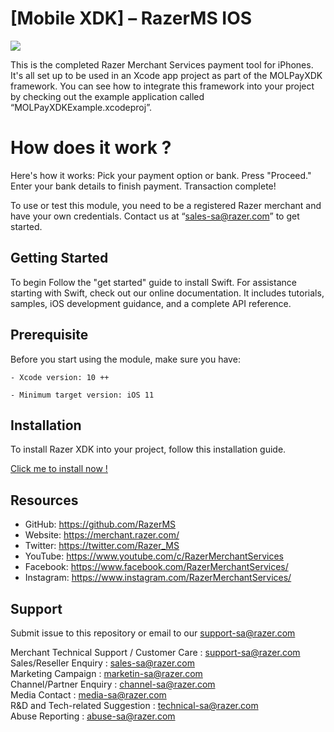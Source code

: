 <!--
# license: Copyright © 2011-2019 MOLPay Sdn Bhd. All Rights Reserved. 
-->

# [Mobile XDK] – RazerMS IOS

<img src="https://user-images.githubusercontent.com/38641542/74424311-a9d64000-4e8c-11ea-8d80-d811cfe66972.jpg">

This is the completed Razer Merchant Services payment tool for iPhones. It's all set up to be used in an Xcode app project as part of the MOLPayXDK framework. You can see how to integrate this framework into your project by checking out the example application called “MOLPayXDKExample.xcodeproj”.

# How does it work ?

Here's how it works:
Pick your payment option or bank.
Press "Proceed."
Enter your bank details to finish payment.
Transaction complete!

To use or test this module, you need to be a registered Razer merchant and have your own credentials. Contact us at “sales-sa@razer.com” to get started.

## Getting Started

To begin
Follow the "get started" guide to install Swift.
For assistance starting with Swift, check out our online documentation. It includes tutorials, samples, iOS development guidance, and a complete API reference.

## Prerequisite

Before you start using the module, make sure you have: 

    - Xcode version: 10 ++
    
    - Minimum target version: iOS 11 

## Installation
To install Razer XDK into your project, follow this installation guide. 

[Click me to install now !](https://github.com/RazerMS/rms-mobile-xdk-ios/wiki/Installation-Guidance)


## Resources

- GitHub:     https://github.com/RazerMS
- Website:    https://merchant.razer.com/
- Twitter:    https://twitter.com/Razer_MS
- YouTube:    https://www.youtube.com/c/RazerMerchantServices
- Facebook:   https://www.facebook.com/RazerMerchantServices/
- Instagram:  https://www.instagram.com/RazerMerchantServices/


## Support

Submit issue to this repository or email to our support-sa@razer.com

Merchant Technical Support / Customer Care : support-sa@razer.com<br>
Sales/Reseller Enquiry : sales-sa@razer.com<br>
Marketing Campaign : marketin-sa@razer.com<br>
Channel/Partner Enquiry : channel-sa@razer.com<br>
Media Contact : media-sa@razer.com<br>
R&D and Tech-related Suggestion : technical-sa@razer.com<br>
Abuse Reporting : abuse-sa@razer.com
